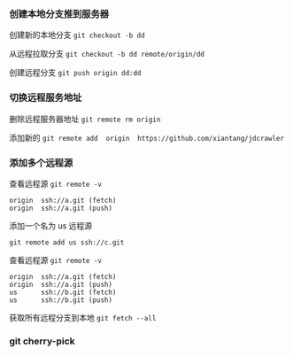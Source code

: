 ### 创建本地分支推到服务器
创建新的本地分支 
`git checkout -b dd `

从远程拉取分支 
`git checkout -b dd remote/origin/dd`

创建远程分支
`git push origin dd:dd`   

### 切换远程服务地址 

删除远程服务器地址
`git remote rm origin`   

添加新的 
`git remote add  origin  https://github.com/xiantang/jdcrawler`

### 添加多个远程源

查看远程源  `git remote -v`

```
origin  ssh://a.git (fetch)
origin  ssh://a.git (push)
```

添加一个名为 us 远程源

`git remote add us ssh://c.git`

查看远程源 `git remote -v`

```
origin  ssh://a.git (fetch)
origin  ssh://a.git (push)
us      ssh://b.git (fetch)
us      ssh://b.git (push)

```

获取所有远程分支到本地 `git fetch --all`

### git cherry-pick

